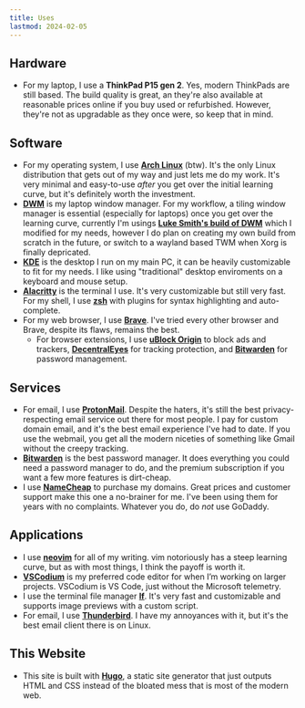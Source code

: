 ```yaml
---
title: Uses
lastmod: 2024-02-05
---
```


## Hardware

- For my laptop, I use a **ThinkPad P15 gen 2**. Yes, modern ThinkPads are still based. The build quality is great, an they're also available at reasonable prices online if you buy used or refurbished. However, they're not as upgradable as they once were, so keep that in mind.

## Software

- For my operating system, I use **[Arch Linux](https://archlinux.org/)** (btw). It's the only Linux distribution that gets out of my way and just lets me do my work. It's very minimal and easy-to-use _after_ you get over the initial learning curve, but it's definitely worth the investment.
- **[DWM](https://dwm.suckless.org/)** is my laptop window manager. For my workflow, a tiling window manager is essential (especially for laptops) once you get over the learning curve, currently I'm usings **[Luke Smith's build of DWM](https://github.com/LukeSmithxyz/dwm/)** which I modified for my needs, however I do plan on creating my own build from scratch in the future, or switch to a wayland based TWM when Xorg is finally depricated.
- **[KDE](https://kde.org/plasma-desktop/)** is the desktop I run on my main PC, it can be heavily customizable to fit for my needs. I like using "traditional" desktop enviroments on a keyboard and mouse setup.
- **[Alacritty](https://alacritty.org/)** is the terminal I use. It's very customizable but still very fast. For my shell, I use **[zsh](https://www.zsh.org/)** with plugins for syntax highlighting and auto-complete.
- For my web browser, I use **[Brave](https://brave.com/)**. I've tried every other browser and Brave, despite its flaws, remains the best.
  - For browser extensions, I use **[uBlock Origin](https://ublockorigin.com/)** to block ads and trackers, **[DecentralEyes](https://decentraleyes.org/)** for tracking protection, and **[Bitwarden](https://bitwarden.com/)** for password management.

## Services

- For email, I use **[ProtonMail](https://proton.me/mail/)**. Despite the haters, it's still the best privacy-respecting email service out there for most people. I pay for custom domain email, and it's the best email experience I've had to date. If you use the webmail, you get all the modern niceties of something like Gmail without the creepy tracking.
- **[Bitwarden](https://bitwarden.com/)** is the best password manager. It does everything you could need a password manager to do, and the premium subscription if you want a few more features is dirt-cheap.
- I use **[NameCheap](https://namecheap.com/)** to purchase my domains. Great prices and customer support make this one a no-brainer for me. I've been using them for years with no complaints. Whatever you do, do _not_ use GoDaddy.

## Applications

- I use **[neovim](https://neovim.io/)** for all of my writing. vim notoriously has a steep learning curve, but as with most things, I think the payoff is worth it.
- **[VSCodium](https://vscodium.com/)** is my preferred code editor for when I’m working on larger projects. VSCodium is VS Code, just without the Microsoft telemetry.
- I use the terminal file manager **[lf](https://github.com/gokcehan/lf/)**. It's very fast and customizable and supports image previews with a custom script.
- For email, I use **[Thunderbird](https://www.thunderbird.net/)**. I have my annoyances with it, but it's the best email client there is on Linux.

## This Website

- This site is built with **[Hugo](https://gohugo.io/)**, a static site generator that just outputs HTML and CSS instead of the bloated mess that is most of the modern web.
